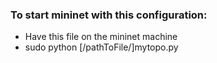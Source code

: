 <h3>To start mininet with this configuration:</h3>

<ul>
<li>Have this file on the mininet machine</li>
<li>sudo python [/pathToFile/]mytopo.py</li>
</ul> 